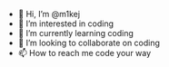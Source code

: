 - 👋 Hi, I’m @m1kej
- 👀 I’m interested in coding
- 🌱 I’m currently learning coding
- 💞️ I’m looking to collaborate on coding
- 📫 How to reach me code your way

<!---
m1kej/m1kej is a ✨ special ✨ repository because its `README.md` (this file) appears on your GitHub profile.
You can click the Preview link to take a look at your changes.
--->
